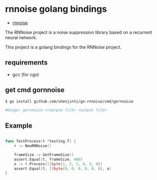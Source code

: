 # rnnoise golang bindings

- [rnnoise](https://github.com/xiph/rnnoise.git)

The RNNoise project is a noise suppression library based on a recurrent neural network.

This project is a golang bindings for the RNNoise project.

## requirements

- gcc (for cgo)

## get cmd gornnoise

``` bash
$ go install github.com/shenjinti/go-rnnoise/cmd/gornnoise

#Usage: gornnoise <raw/pcm file> <output file>
```

## Example

```go

func TestProcess(t *testing.T) {
	r := NewRNNoise()

	frameSize := GetFrameSize()
	assert.Equal(t, frameSize, 480)
	o := r.Process([]byte{1, 2, 3, 4, 5, 6})
	assert.Equal(t, []byte{0, 0, 0, 0, 0, 0}, o)
}


```
